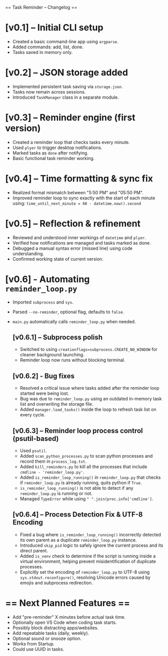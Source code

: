 == Task Reminder – Changelog ==

# [v0.1] – Initial CLI setup
- Created a basic command-line app using `argparse`.
- Added commands: add, list, done.
- Tasks saved in memory only.

# [v0.2] – JSON storage added
- Implemented persistent task saving via `storage.json`.
- Tasks now remain across sessions.
- Introduced `TaskManager` class in a separate module.

# [v0.3] – Reminder engine (first version)
- Created a reminder loop that checks tasks every minute.
- Used `plyer` to trigger desktop notifications.
- Marked tasks as `done` after notifying.
- Basic functional task reminder working.

# [v0.4] – Time formatting & sync fix
- Realized format mismatch between "5:50 PM" and "05:50 PM".
- Improved reminder loop to sync exactly with the start of each minute using:
    `time_until_next_minute = 60 - datetime.now().second`

# [v0.5] – Reflection & refinement
- Reviewed and understood inner workings of `datetime` and `plyer`.
- Verified how notifications are managed and tasks marked as done.
- Debugged a manual syntax error (missed line) using code understanding.
- Confirmed working state of current version.

# [v0.6] - Automating `reminder_loop.py`
- Imported `subprocess` and `sys`.
- Parsed `--no-reminder`, optional flag, defaults to `false`.
- `main.py` automatically calls `reminder_loop.py` when needed.

    ## [v0.6.1] – Subprocess polish
    - Switched to using `creationflags=subprocess.CREATE_NO_WINDOW` for cleaner background launching.
    - Reminder loop now runs without blocking terminal.

    ## [v0.6.2] - Bug fixes
    - Resolved a critical issue where tasks added after the reminder loop started were being lost.
    - Bug was due to `reminder_loop.py` using an outdated in-memory task list and overwriting the storage file.
    - Added `manager.load_tasks()` inside the loop to refresh task list on every cycle.

    ## [v0.6.3] – Reminder loop process control (psutil-based)
    - Used `psutil`.
    - Added `scan_python_processes.py` to scan python processes and record them in `process_log.txt`.
    - Added `kill_reminders.py` to kill all the processes that include `cmdline - 'reminder_loop.py'`.
    - Added `is_reminder_loop_running()` in `reminder_loop.py` that checks if `reminder_loop.py` is already running, quits python if `True`.
    - `is_reminder_loop_running()` is not able to detect if any `reminder_loop.py` is running or not.
    - Managed `TypeError` while using `" ".join(proc.info['cmdline']`.

    ## [v0.6.4] – Process Detection Fix & UTF-8 Encoding  
    - Fixed a bug where `is_reminder_loop_running()` incorrectly detected its own parent as a duplicate `reminder_loop.py` instance.
    - Introduced `skip_pid` logic to safely ignore the current process and its direct parent.
    - Added `is_venv` check to determine if the script is running inside a virtual environment, helping prevent misidentification of duplicate processes.
    - Explicitly set the encoding of `reminder_loop.py` to UTF-8 using `sys.stdout.reconfigure()`, resolving Unicode errors caused by emojis and subprocess redirection.


# == Next Planned Features ==
- Add "pre-reminder" X minutes before actual task time.
- Optionally open VS Code when coding task starts.
- Possibly block distracting apps/websites.
- Add repeatable tasks (daily, weekly).
- Optional sound or snooze option.
- Works from Startup.
- Could use UUID in tasks.

